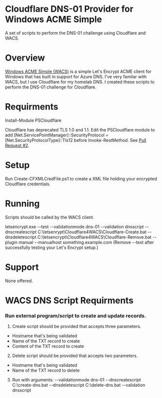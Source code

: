 # Cloudflare DNS-01 Provider for Windows ACME Simple
A set of scripts to perform the DNS-01 challenge using Cloudflare and WACS.

# Overview
[Windows ACME Simple (WACS)](https://github.com/PKISharp/win-acme) is a simple Let's Encrypt ACME client for Windows that has built in support for Azure DNS. I've very familar with WACS, but I use Cloudflare for my homelab DNS. I created these scripts to perform the DNS-01 challenge for Cloudflare.

# Requirments
Install-Module PSCloudflare

Cloudflare has deprecated TLS 1.0 and 1.1. Edit the PSCloudflare module to add [Net.ServicePointManager]::SecurityProtocol = [Net.SecurityProtocolType]::Tls12 before Invoke-RestMethod. See [Pull Request #2](https://github.com/zloeber/PSCloudflare/pull/2). 

# Setup
Run Create-CFXMLCredFile.ps1 to create a XML file holding your encrypted Cloudflare credentials. 

# Running
Scripts should be called by the WACS client. 

letsencrypt.exe --test --validationmode dns-01 --validation dnsscript --dnscreatescript C:\letsenrypt\Cloudflare4WACS\Cloudflare-Create.bat --dnsdeletescript C:\letsencrypt\Cloudflare4WACS\Cloudflare-Remove.bat --plugin manual --manualhost something.example.com
(Remove --test after successfully testing your Let's Encrypt setup.)

# Support
None offered. 

# WACS DNS Script Requirments
### Run external program/script to create and update records.
1. Create script should be provided that accepts three parameters.
  * Hostname that's being validated
  * Name of the TXT record to create
  * Content of the TXT record to create
2. Delete script should be provided that accepts two parameters.
  * Hostname that's being validated
  * Name of the TXT record to delete
3. Run with arguments: --validationmode dns-01 --dnscreatescript C:\create-dns.bat --dnsdeletescript C:\delete-dns.bat --validation dnsscript

